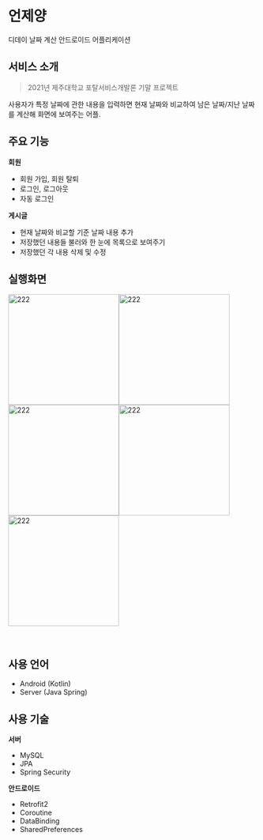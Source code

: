 # 언제양
디데이 날짜 계산 안드로이드 어플리케이션

## 서비스 소개
> 2021년 제주대학교 포탈서비스개발론 기말 프로젝트

사용자가 특정 날짜에 관한 내용을 입력하면 현재 날짜와 비교하여 남은 날짜/지난 날짜를 계산해 화면에 보여주는 어플.

## 주요 기능
**회원**
- 회원 가입, 회원 탈퇴
- 로그인, 로그아웃
- 자동 로그인

**게시글**
- 현재 날짜와 비교할 기준 날짜 내용 추가
- 저장했던 내용들 불러와 한 눈에 목록으로 보여주기
- 저장했던 각 내용 삭제 및 수정


## 실행화면
<img width="224" alt="222" src="https://user-images.githubusercontent.com/41279544/121772655-a999a200-cbb1-11eb-81aa-754f218cebb5.jpg"><img width="224" alt="222" src="https://user-images.githubusercontent.com/41279544/121772663-b74f2780-cbb1-11eb-8ce2-683697473944.jpg">
<img width="224" alt="222" src="https://user-images.githubusercontent.com/41279544/121772668-c0d88f80-cbb1-11eb-8afe-48fe60e8df8f.jpg"><img width="224" alt="222" src="https://user-images.githubusercontent.com/41279544/121772670-ccc45180-cbb1-11eb-9226-b1f98644f153.jpg">
<img width="224" alt="222" src="https://user-images.githubusercontent.com/41279544/121796641-9e984d80-cc55-11eb-89b1-2f5a3adb6dbe.jpg">


<br>

## 사용 언어
- Android (Kotlin)
- Server (Java Spring)

## 사용 기술
**서버**
- MySQL
- JPA
- Spring Security


**안드로이드**
- Retrofit2
- Coroutine
- DataBinding
- SharedPreferences
